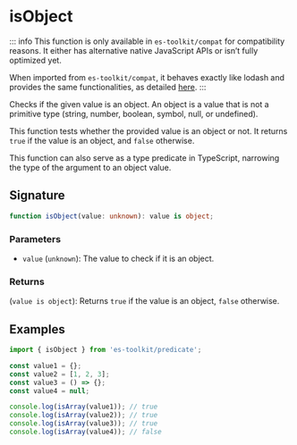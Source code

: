 # isObject

::: info
This function is only available in `es-toolkit/compat` for compatibility reasons. It either has alternative native JavaScript APIs or isn’t fully optimized yet.

When imported from `es-toolkit/compat`, it behaves exactly like lodash and provides the same functionalities, as detailed [here](../../../compatibility.md).
:::

Checks if the given value is an object. An object is a value that is not a primitive type (string, number, boolean, symbol, null, or undefined).

This function tests whether the provided value is an object or not.
It returns `true` if the value is an object, and `false` otherwise.

This function can also serve as a type predicate in TypeScript, narrowing the type of the argument to an object value.

## Signature

```typescript
function isObject(value: unknown): value is object;
```

### Parameters

- `value` (`unknown`): The value to check if it is an object.

### Returns

(`value is object`): Returns `true` if the value is an object, `false` otherwise.

## Examples

```typescript
import { isObject } from 'es-toolkit/predicate';

const value1 = {};
const value2 = [1, 2, 3];
const value3 = () => {};
const value4 = null;

console.log(isArray(value1)); // true
console.log(isArray(value2)); // true
console.log(isArray(value3)); // true
console.log(isArray(value4)); // false
```

